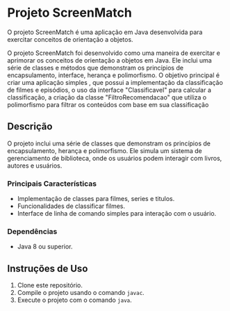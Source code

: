 # Projeto ScreenMatch

O projeto ScreenMatch é uma aplicação em Java desenvolvida para exercitar conceitos de orientação a objetos.

O projeto ScreenMatch foi desenvolvido como uma maneira de exercitar e aprimorar os conceitos de orientação a objetos em Java. Ele inclui uma série de classes e métodos que demonstram os princípios de encapsulamento, interface, herança e polimorfismo. O objetivo principal é criar uma aplicação simples , que possui a implementação da classificação de filmes e episódios, o uso da interface "Classificavel" para calcular a classificação, a criação da classe "FiltroRecomendacao" que utiliza o polimorfismo para filtrar os conteúdos com base em sua classificação


## Descrição

O projeto inclui uma série de classes que demonstram os princípios de encapsulamento, herança e polimorfismo. Ele simula um sistema de gerenciamento de biblioteca, onde os usuários podem interagir com livros, autores e usuários.

### Principais Características

- Implementação de classes para filmes, series e titulos.
- Funcionalidades de classificar filmes.
- Interface de linha de comando simples para interação com o usuário.

### Dependências

- Java 8 ou superior.

## Instruções de Uso

1. Clone este repositório.
2. Compile o projeto usando o comando `javac`.
3. Execute o projeto com o comando `java`.



